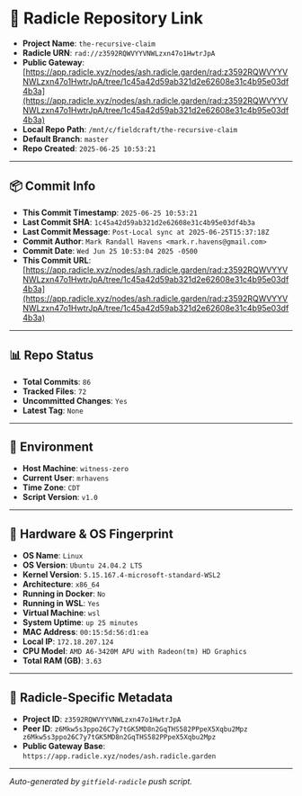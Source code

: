 # 🔗 Radicle Repository Link

- **Project Name**: `the-recursive-claim`
- **Radicle URN**: `rad://z3592RQWVYYVNWLzxn47o1HwtrJpA`
- **Public Gateway**: [https://app.radicle.xyz/nodes/ash.radicle.garden/rad:z3592RQWVYYVNWLzxn47o1HwtrJpA/tree/1c45a42d59ab321d2e62608e31c4b95e03df4b3a](https://app.radicle.xyz/nodes/ash.radicle.garden/rad:z3592RQWVYYVNWLzxn47o1HwtrJpA/tree/1c45a42d59ab321d2e62608e31c4b95e03df4b3a)
- **Local Repo Path**: `/mnt/c/fieldcraft/the-recursive-claim`
- **Default Branch**: `master`
- **Repo Created**: `2025-06-25 10:53:21`

---

## 📦 Commit Info

- **This Commit Timestamp**: `2025-06-25 10:53:21`
- **Last Commit SHA**: `1c45a42d59ab321d2e62608e31c4b95e03df4b3a`
- **Last Commit Message**: `Post-Local sync at 2025-06-25T15:37:18Z`
- **Commit Author**: `Mark Randall Havens <mark.r.havens@gmail.com>`
- **Commit Date**: `Wed Jun 25 10:53:04 2025 -0500`
- **This Commit URL**: [https://app.radicle.xyz/nodes/ash.radicle.garden/rad:z3592RQWVYYVNWLzxn47o1HwtrJpA/tree/1c45a42d59ab321d2e62608e31c4b95e03df4b3a](https://app.radicle.xyz/nodes/ash.radicle.garden/rad:z3592RQWVYYVNWLzxn47o1HwtrJpA/tree/1c45a42d59ab321d2e62608e31c4b95e03df4b3a)

---

## 📊 Repo Status

- **Total Commits**: `86`
- **Tracked Files**: `72`
- **Uncommitted Changes**: `Yes`
- **Latest Tag**: `None`

---

## 🧭 Environment

- **Host Machine**: `witness-zero`
- **Current User**: `mrhavens`
- **Time Zone**: `CDT`
- **Script Version**: `v1.0`

---

## 🧬 Hardware & OS Fingerprint

- **OS Name**: `Linux`
- **OS Version**: `Ubuntu 24.04.2 LTS`
- **Kernel Version**: `5.15.167.4-microsoft-standard-WSL2`
- **Architecture**: `x86_64`
- **Running in Docker**: `No`
- **Running in WSL**: `Yes`
- **Virtual Machine**: `wsl`
- **System Uptime**: `up 25 minutes`
- **MAC Address**: `00:15:5d:56:d1:ea`
- **Local IP**: `172.18.207.124`
- **CPU Model**: `AMD A6-3420M APU with Radeon(tm) HD Graphics`
- **Total RAM (GB)**: `3.63`

---

## 🌱 Radicle-Specific Metadata

- **Project ID**: `z3592RQWVYYVNWLzxn47o1HwtrJpA`
- **Peer ID**: `z6Mkw5s3ppo26C7y7tGK5MD8n2GqTHS582PPpeX5Xqbu2Mpz
z6Mkw5s3ppo26C7y7tGK5MD8n2GqTHS582PPpeX5Xqbu2Mpz`
- **Public Gateway Base**: `https://app.radicle.xyz/nodes/ash.radicle.garden`

---

_Auto-generated by `gitfield-radicle` push script._
